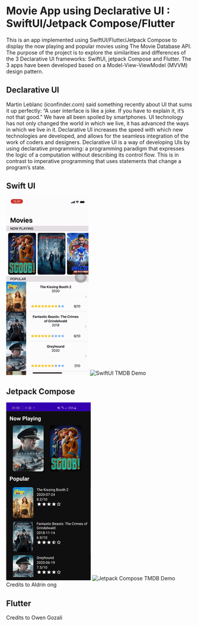 # Movie App using Declarative UI : SwiftUI/Jetpack Compose/Flutter
This is an app implemented using SwiftUI/Flutter/Jetpack Compose to display the now playing and popular movies using The Movie Database API. The purpose of the project is to explore the similarities and differences of the 3 Declarative UI frameworks: SwiftUI, jetpack Compose and Flutter. The 3 apps have been developed based on a Model-View-ViewModel (MVVM) design pattern.
## Declarative UI
Martin Leblanc (iconfinder.com) said something recently about UI that sums it up perfectly: “A user interface is like a joke. If you have to explain it, it’s not that good.” We have all been spoiled by smartphones. UI technology has not only changed the world in which we live, it has advanced the ways in which we live in it. Declarative UI increases the speed with which new technologies are developed, and allows for the seamless integration of the work of coders and designers. Declarative UI is a way of developing UIs by using declarative programming: a programming paradigm that expresses the logic of a computation without describing its control flow. This is in contrast to imperative programming that uses statements that change a program’s state.
## Swift UI
![SwiftUI TMDB Demo](media/front-swiftui.gif)
![SwiftUI TMDB Demo](demo/end-swiftui.gif)
## Jetpack Compose
![Jetpack Compose TMDB Demo](media/front-jetpack.gif)
![Jetpack Compose TMDB Demo](demo/end-jetpack.gif)
Credits to Aldrin ong
## Flutter
Credits to Owen Gozali

